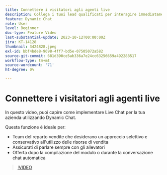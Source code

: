 ```yaml
---
title: Connettere i visitatori agli agenti live
description: Collega i tuoi lead qualificati per interagire immediatamente con i tuoi agenti di vendita.
feature: Dynamic Chat
role: User
level: Beginner
doc-type: Feature Video
last-substantial-update: 2023-10-12T00:00:00Z
jira: KT-14128
thumbnail: 3424828.jpeg
exl-id: bbf4bde8-9698-4ff7-bd5e-07505072a582
source-git-commit: 681d390ce5ab336a7e24cc63256659a492288517
workflow-type: tm+mt
source-wordcount: '71'
ht-degree: 0%

---
```


# Connettere i visitatori agli agenti live

In questo video, puoi capire come implementare Live Chat per la tua azienda utilizzando Dynamic Chat.

Questa funzione è ideale per:

* Team del reparto vendite che desiderano un approccio selettivo e conservativo all&#39;utilizzo delle risorse di vendita
* Assicurati di parlare sempre con gli allevatori
* Offerta dopo la compilazione del modulo o durante la conversazione chat automatica

>[!VIDEO](https://video.tv.adobe.com/v/3452066/?learn=on&captions=ita)
